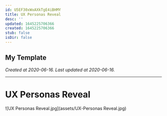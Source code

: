 ```yaml
---
id: U5EF30xWxAXkTgE4iBHMY
title: UX Personas Reveal
desc: ''
updated: 1645225706366
created: 1645225706366
stub: false
isDir: false
---
```

My Template
---

_Created at 2020-06-16._
_Last updated at 2020-06-16._




---

# UX Personas Reveal


![UX Personas Reveal.jpg](assets/UX-Personas Reveal.jpg)

